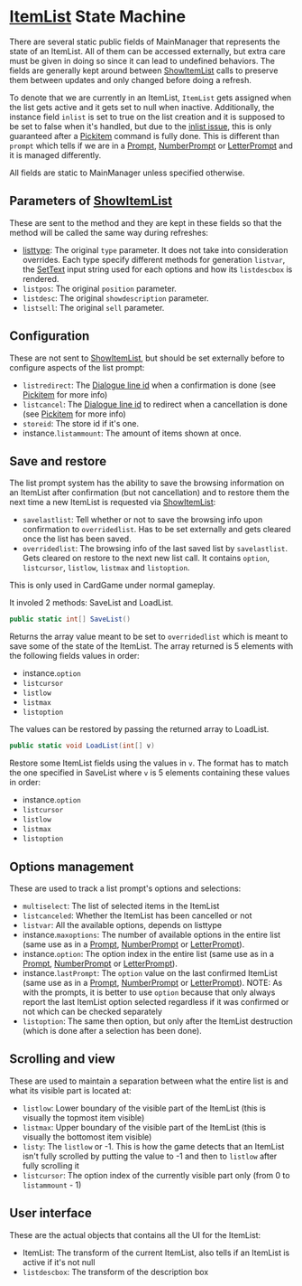 # [ItemList](ItemList.md) State Machine

There are several static public fields of MainManager that represents the state of an ItemList. All of them can be accessed externally, but extra care must be given in doing so since it can lead to undefined behaviors. The fields are generally kept around between [ShowItemList](ShowItemList.md) calls to preserve them between updates and only changed before doing a refresh.

To denote that we are currently in an ItemList, `ItemList` gets assigned when the list gets active and it gets set to null when inactive. Additionally, the instance field `inlist` is set to true on the list creation and it is supposed to be set to false when it's handled, but due to the [inlist issue](inlist%20issue.md), this is only guaranteed after a [Pickitem](../SetText/Individual%20commands/Pickitem.md) command is fully done. This is different than `prompt` which tells if we are in a [Prompt](../SetText/Individual%20commands/Prompt.md), [NumberPrompt](../SetText/Individual%20commands/NumberPrompt.md) or [LetterPrompt](../SetText/Individual%20commands/LetterPrompt.md) and it is managed differently.

All fields are static to MainManager unless specified otherwise.

## Parameters of [ShowItemList](ShowItemList.md)

These are sent to the method and they are kept in these fields so that the method will be called the same way during refreshes:

* [listtype](listtype.md): The original `type` parameter. It does not take into consideration overrides. Each type specify different methods for generation `listvar`, the [SetText](../SetText/SetText.md) input string used for each options and how its `listdescbox` is rendered.
* `listpos`: The original `position` parameter.
* `listdesc`: The original `showdescription` parameter.
* `listsell`: The original `sell` parameter.

## Configuration

These are not sent to [ShowItemList](ShowItemList.md), but should be set externally before to configure aspects of the list prompt:

* `listredirect`: The [Dialogue line id](../SetText/Common%20commands%20id%20schemes/Dialogue%20line%20id.md) when a confirmation is done (see [Pickitem](../SetText/Individual%20commands/Pickitem.md) for more info)
* `listcancel`: The [Dialogue line id](../SetText/Common%20commands%20id%20schemes/Dialogue%20line%20id.md) to redirect when a cancellation is done (see [Pickitem](../SetText/Individual%20commands/Pickitem.md) for more info)
* `storeid`: The store id if it's one.
* instance.`listammount`: The amount of items shown at once.

## Save and restore

The list prompt system has the ability to save the browsing information on an ItemList after confirmation (but not cancellation) and to restore them the next time a new ItemList is requested via [ShowItemList](ShowItemList.md):

* `savelastlist`: Tell whether or not to save the browsing info upon confirmation to `overridedlist`. Has to be set externally and gets cleared once the list has been saved.
* `overridedlist`: The browsing info of the last saved list by `savelastlist`. Gets cleared on restore to the next new list call. It contains `option`, `listcursor`, `listlow`, `listmax` and `listoption`.

This is only used in CardGame under normal gameplay.

It involed 2 methods: SaveList and LoadList.

```cs
public static int[] SaveList()
```
Returns the array value meant to be set to `overridedlist` which is meant to save some of the state of the ItemList. The array returned is 5 elements with the following fields values in order:

- instance.`option`
- `listcursor`
- `listlow`
- `listmax`
- `listoption`

The values can be restored by passing the returned array to LoadList.

```cs
public static void LoadList(int[] v)
```
Restore some ItemList fields using the values in `v`. The format has to match the one specified in SaveList where `v` is 5 elements containing these values in order:

- instance.`option`
- `listcursor`
- `listlow`
- `listmax`
- `listoption`

## Options management

These are used to track a list prompt's options and selections:

* `multiselect`: The list of selected items in the ItemList
* `listcanceled`: Whether the ItemList has been cancelled or not
* `listvar`: All the available options, depends on listtype
* instance.`maxoptions`: The number of available options in the entire list (same use as in a [Prompt](../SetText/Individual%20commands/Prompt.md), [NumberPrompt](../SetText/Individual%20commands/NumberPrompt.md) or [LetterPrompt](../SetText/Individual%20commands/LetterPrompt.md)).
* instance.`option`: The option index in the entire list (same use as in a [Prompt](../SetText/Individual%20commands/Prompt.md), [NumberPrompt](../SetText/Individual%20commands/NumberPrompt.md) or [LetterPrompt](../SetText/Individual%20commands/LetterPrompt.md)).
* instance.`lastPrompt`: The `option` value on the last confirmed ItemList (same use as in a [Prompt](../SetText/Individual%20commands/Prompt.md), [NumberPrompt](../SetText/Individual%20commands/NumberPrompt.md) or [LetterPrompt](../SetText/Individual%20commands/LetterPrompt.md)). NOTE: As with the prompts, it is better to use `option` because that only always report the last ItemList option selected regardless if it was confirmed or not which can be checked separately
* `listoption`: The same then option, but only after the ItemList destruction (which is done after a selection has been done).

## Scrolling and view

These are used to maintain a separation between what the entire list is and what its visible part is located at:

* `listlow`: Lower boundary of the visible part of the ItemList (this is visually the topmost item visible)
* `listmax`: Upper boundary of the visible part of the ItemList (this is visually the bottomost item visible)
* `listy`: The `listlow` or -1. This is how the game detects that an ItemList isn't fully scrolled by putting the value to -1 and then to `listlow` after fully scrolling it
* `listcursor`: The option index of the currently visible part only (from 0 to `listammount` - 1)

## User interface

These are the actual objects that contains all the UI for the ItemList:

* ItemList: The transform of the current ItemList, also tells if an ItemList is active if it's not null
* `listdescbox`: The transform of the description box
